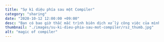 ```yaml
---
title: "Sự kì diệu phía sau một Compiler"
category: "sharing"
date: "2020-10-12 12:00:00 +09:00"
desc: "Bạn có bao giờ thắc mắc trình biên dịch xử lý công việc của mình ra sao không? Cùng xem thử nhaa."
thumbnail: "./images/su-ki-dieu-phia-sau-mot-compiler/rsz_thumb.jpg"
alt: "magic of compiler"
---
```


